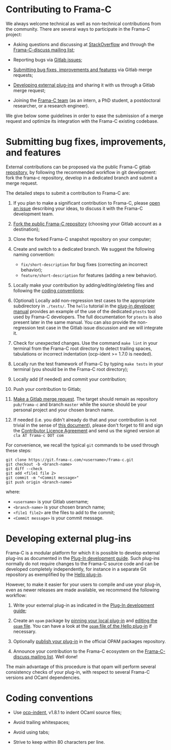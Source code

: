 Contributing to Frama-C
=======================

We always welcome technical as well as non-technical contributions from the
community.
There are several ways to participate in the Frama-C project:

- Asking questions and discussing at
  [StackOverflow](https://stackoverflow.com/tags/frama-c) and through
  the
  [Frama-C-discuss mailing list](https://lists.gforge.inria.fr/mailman/listinfo/frama-c-discuss);

- Reporting bugs via
  [Gitlab issues](https://git.frama-c.com/pub/frama-c/issues);

- [Submitting bug fixes, improvements and features](#submitting-bug-fixes-improvements-and-features)
  via Gitlab merge requests;

- [Developing external plug-ins](#developing-external-plug-ins)
  and sharing it with us through a Gitlab merge request;

- Joining the [Frama-C team](http://frama-c.com/about.html) (as an intern, a PhD
  student, a postdoctoral researcher, or a research engineer).

We give below some guidelines in order to ease the submission of a merge request
and optimize its integration with the Frama-C existing codebase.


Submitting bug fixes, improvements, and features
================================================

External contributions can be proposed via the
public Frama-C gitlab [repository](https://git.frama-c.com/pub/frama-c),
by following the recommended workflow in git development:
fork the frama-c repository, develop in a dedicated branch
and submit a merge request.

The detailed steps to submit a contribution to Frama-C are:

1. If you plan to make a significant contribution to Frama-C, please
  [open an issue](https://git.frama-c.com/pub/frama-c/issues/new)
  describing your ideas, to discuss it with the Frama-C development team.

2. [Fork the public Frama-C repository](https://git.frama-c.com/pub/frama-c/-/forks/new)
  (choosing your Gitlab account as a destination);

3. Clone the forked Frama-C snapshot repository on your computer;

4. Create and switch to a dedicated branch. We suggest the following
   naming convention:
   - `fix/short-description` for bug fixes (correcting an incorrect
     behavior);
   - `feature/short-description` for features (adding a new behavior).

5. Locally make your contribution by adding/editing/deleting files and following
  the [coding conventions](#coding-conventions);

6. (Optional) Locally add non-regression test cases to the appropriate
  subdirectory in `./tests/`. The `hello` tutorial in the
  [plug-in developer manual](http://frama-c.com/download/frama-c-plugin-development-guide.pdf)
  provides an example of the use of the dedicated `ptests`
  tool used by Frama-C developers. The full documentation for `ptests` is also
  present later in the same manual.
  You can also provide the non-regression test case in the Gitlab issue
  discussion and we will integrate it.

7. Check for unexpected changes.
  Use the command `make lint`
  in your terminal from the Frama-C root directory to detect trailing spaces,
  tabulations or incorrect indentation (ocp-ident >= 1.7.0 is needed).

8. Locally run the test framework of Frama-C by typing
  `make tests`
  in your terminal (you should be in the Frama-C root directory);

9. Locally add (if needed) and commit your contribution;

10. Push your contribution to Gitlab;

11. [Make a Gitlab merge request](https://git.frama-c.com/pub/frama-c/merge_requests).
  The target should remain as repository `pub/frama-c` and branch `master`
  while the source should be your personal project and your chosen branch
  name.

12. If needed (i.e. you didn't already do that and your contribution is
    not trivial in the sense of [this document](TCA.md)), please don't forget
    to fill and sign the [Contributor Licence Agreement](CLA.pdf) and send us
    the signed version at `cla AT frama-c DOT com`

For convenience, we recall the typical `git` commands to be used through these steps:
```shell
git clone https://git.frama-c.com/<username>/frama-c.git
git checkout -b <branch-name>
git diff --check
git add <file1 file 2>
git commit -m "<Commit message>"
git push origin <branch-name>
```
where:

- `<username>` is your Gitlab username;
- `<branch-name>` is your chosen branch name;
- `<file1 file2>` are the files to add to the commit;
- `<Commit message>` is your commit message.


Developing external plug-ins
============================

Frama-C is a modular platform for which it is possible to develop external
plug-ins as documented in the
[Plug-In development guide](http://frama-c.com/download/frama-c-plugin-development-guide.pdf).
Such plug-ins normally do not require changes to the Frama-C source code and can
be developed completely independently, for instance in a separate Git
repository as exemplified by the [Hello plug-in](https://github.com/Frama-C/frama-c-hello).

However, to make it easier for your users to compile and use your plug-in, even
as newer releases are made available, we recommend the following workflow:

1. Write your external plug-in as indicated in the
  [Plug-In development guide](http://frama-c.com/download/frama-c-plugin-development-guide.pdf);

2. Create an `opam` package by
  [pinning your local plug-in](http://opam.ocaml.org/doc/Packaging.html#Opam-pin) and
  [editing the `opam` file](http://opam.ocaml.org/doc/Packaging.html#The-quot-opam-quot-file).
  You can have a look at the
  [`opam` file of the Hello plug-in](https://github.com/Frama-C/frama-c-hello/blob/master/opam)
  if necessary.

3. Optionally
  [publish your plug-in](http://opam.ocaml.org/doc/Packaging.html#Publishing)
  in the official OPAM packages repository.

4. Announce your contribution to the Frama-C ecosystem on the
  [Frama-C-discuss mailing list](https://lists.gforge.inria.fr/mailman/listinfo/frama-c-discuss).
  Well done!

The main advantage of this procedure is that opam will perform several
consistency checks of your plug-in,
with respect to several Frama-C versions and OCaml dependencies.

Coding conventions
==================

- Use [ocp-indent](https://github.com/OCamlPro/ocp-indent), v1.8.1
  to indent OCaml source files;

- Avoid trailing whitespaces;

- Avoid using tabs;

- Strive to keep within 80 characters per line.
